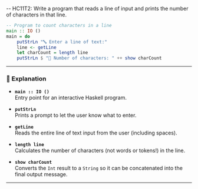 -- HC11T2: Write a program that reads a line of input and prints the number of characters in that line.


```haskell
-- Program to count characters in a line
main :: IO ()
main = do
    putStrLn "🔤 Enter a line of text:"
    line <- getLine
    let charCount = length line
    putStrLn $ "📏 Number of characters: " ++ show charCount
```

---

### 🧠 Explanation

- **`main :: IO ()`**  
  Entry point for an interactive Haskell program.

- **`putStrLn`**  
  Prints a prompt to let the user know what to enter.

- **`getLine`**  
  Reads the entire line of text input from the user (including spaces).

- **`length line`**  
  Calculates the number of characters (not words or tokens!) in the line.

- **`show charCount`**  
  Converts the `Int` result to a `String` so it can be concatenated into the final output message.

---

